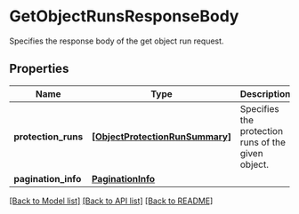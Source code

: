 # GetObjectRunsResponseBody

Specifies the response body of the get object run request.

## Properties
Name | Type | Description | Notes
------------ | ------------- | ------------- | -------------
**protection_runs** | [**[ObjectProtectionRunSummary]**](ObjectProtectionRunSummary.md) | Specifies the protection runs of the given object. | [optional] 
**pagination_info** | [**PaginationInfo**](PaginationInfo.md) |  | [optional] 

[[Back to Model list]](../README.md#documentation-for-models) [[Back to API list]](../README.md#documentation-for-api-endpoints) [[Back to README]](../README.md)


